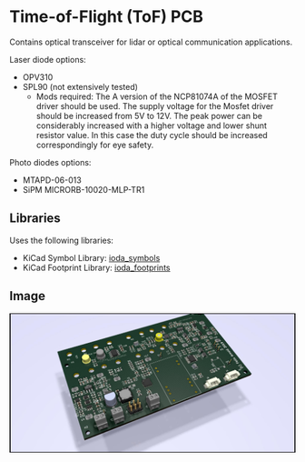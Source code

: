 # Time-of-Flight (ToF) PCB 

Contains optical transceiver for lidar or optical communication applications.

Laser diode options:
-  OPV310
-  SPL90 (not extensively tested)
   - Mods required: The A version of the NCP81074A of the MOSFET driver should be used. The supply voltage for the Mosfet driver should be increased from 5V to 12V. The peak power can be considerably increased with a higher voltage and lower shunt resistor value. In this case the duty cycle should be increased correspondingly for eye safety.

  
Photo diodes options:
- MTAPD-06-013
- SiPM MICRORB-10020-MLP-TR1

## Libraries

Uses the following libraries:
- KiCad Symbol Library: [ioda_symbols](https://github.com/plex1/ioda_symbols)
- KiCad Footprint Library: [ioda_footprints](https://github.com/plex1/ioda_footprints)

## Image
![Render](https://github.com/plex1/Tof_PCB/blob/master/outputs/Tof_PCB.jpg)
